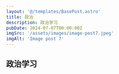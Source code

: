```yaml
---
layout: '@/templates/BasePost.astro'
title: 政治
description: 政治学习
pubDate: 2024-07-07T00:00:00Z
imgSrc: '/assets/images/image-post7.jpeg'
imgAlt: 'Image post 7'
---
```


## 政治学习
